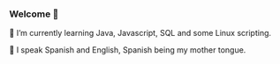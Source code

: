 ### Welcome 👋
<p> 🌱 I’m currently learning Java, Javascript, SQL and some Linux scripting. </p>
<p>💬 I speak Spanish and English, Spanish being my mother tongue.</p>
 
<!--
**MartaLainez/MartaLainez** is a ✨ _special_ ✨ repository because its `README.md` (this file) appears on your GitHub profile.

Here are some ideas to get you started:

- 🔭 I’m currently working on ...
- 🌱 I’m currently learning ...
- 👯 I’m looking to collaborate on ...
- 🤔 I’m looking for help with ...
- 💬 Ask me about ...
- 📫 How to reach me: ...
- 😄 Pronouns: ...
- ⚡ Fun fact: ...
-->

